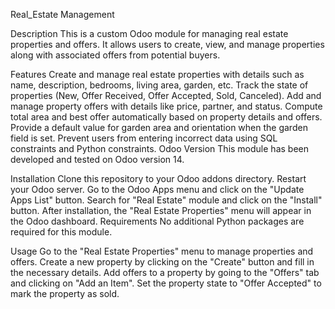 Real_Estate Management


Description 
This is a custom Odoo module for managing real estate properties and offers. It allows users to create, view, and manage properties along with associated offers from potential buyers.

Features 
Create and manage real estate properties with details such as name, description, bedrooms, living area, garden, etc. Track the state of properties (New, Offer Received, Offer Accepted, Sold, Canceled). Add and manage property offers with details like price, partner, and status. Compute total area and best offer automatically based on property details and offers. Provide a default value for garden area and orientation when the garden field is set. Prevent users from entering incorrect data using SQL constraints and Python constraints. Odoo Version This module has been developed and tested on Odoo version 14.

Installation 
Clone this repository to your Odoo addons directory. 
Restart your Odoo server. 
Go to the Odoo Apps menu and click on the "Update Apps List" button. 
Search for "Real Estate" module and click on the "Install" button. 
After installation, the "Real Estate Properties" menu will appear in the Odoo dashboard. 
Requirements No additional Python packages are required for this module.

Usage 
Go to the "Real Estate Properties" menu to manage properties and offers. 
Create a new property by clicking on the "Create" button and fill in the necessary details. 
Add offers to a property by going to the "Offers" tab and clicking on "Add an Item". 
Set the property state to "Offer Accepted" to mark the property as sold.
